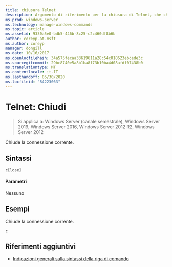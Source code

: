 ```yaml
---
title: chiusura Telnet
description: Argomento di riferimento per la chiusura di Telnet, che chiude la connessione Telnet corrente.
ms.prod: windows-server
ms.technology: manage-windows-commands
ms.topic: article
ms.assetid: 9330a5e0-bdb5-446b-8c25-c2c460df8b6b
author: coreyp-at-msft
ms.author: coreyp
manager: dongill
ms.date: 10/16/2017
ms.openlocfilehash: 34a575fecaa33619611a28c54c018623ebcede3c
ms.sourcegitcommit: 29bc8740e5a8b1ba8f73b10ba4d08afdf07438b0
ms.translationtype: MT
ms.contentlocale: it-IT
ms.lasthandoff: 05/30/2020
ms.locfileid: "84223063"
---
```

# <a name="telnet-close"></a>Telnet: Chiudi

> Si applica a: Windows Server (canale semestrale), Windows Server 2019, Windows Server 2016, Windows Server 2012 R2, Windows Server 2012

Chiude la connessione corrente.

## <a name="syntax"></a>Sintassi
```
c[lose]
```
#### <a name="parameters"></a>Parametri
Nessuno
## <a name="examples"></a>Esempi
Chiude la connessione corrente.
```
c
```
## <a name="additional-references"></a>Riferimenti aggiuntivi
- [Indicazioni generali sulla sintassi della riga di comando](command-line-syntax-key.md)
